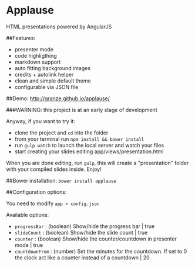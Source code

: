 # Applause
HTML presentations powered by AngularJS

##Features:
- presenter mode
- code highligthing
- markdown support
- auto fitting background images
- credits + autolink helper
- clean and simple default theme
- configurable via JSON file

##Demo: http://granze.github.io/applause/

###WARNING: this project is at an early stage of development

Anyway, if you want to try it:

- clone the project and `cd` into the folder
- from your terminal run `npm install && bower install`
- run `gulp watch` to launch the local server and watch your files
- start creating your slides editing app/views/presentation.html

When you are done editing, run `gulp`, this will create a "presentation" folder with your compiled slides inside. Enjoy!

##Bower installation:
`bower install applause`

##Configuration options:

You need to modify `app > config.json`

Available options:

- `progressBar` : (boolean) Show/hide the progress bar | true
- `slideCount` : (boolean) Show/hide the slide count | true
- `counter` : (boolean) Show/hide the counter/countdown in presenter mode | true
- `countdownFrom` : (number) Set the minutes for the countdown. If set to 0 the clock act like a counter instead of a countdown | 20
